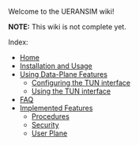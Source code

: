 Welcome to the UERANSIM wiki!

**NOTE:** This wiki is not complete yet.

Index:

- [Home](https://github.com/aligungr/UERANSIM/wiki)
- [Installation and Usage](https://github.com/aligungr/UERANSIM/wiki/Installation-and-Usage)
- [Using Data-Plane Features](https://github.com/aligungr/UERANSIM/wiki/Using-Data-Plane-Features)
  - [Configuring the TUN interface](https://github.com/aligungr/UERANSIM/wiki/Configuring-the-TUN-interface)
  - [Using the TUN interface](https://github.com/aligungr/UERANSIM/wiki/Using-the-TUN-interface)
- [FAQ](https://github.com/aligungr/UERANSIM/wiki/FAQ)
- [Implemented Features](https://github.com/aligungr/UERANSIM/wiki/Implemented-Features)
  - [Procedures](https://github.com/aligungr/UERANSIM/wiki/Implemented-Features:-Procedures)
  - [Security](https://github.com/aligungr/UERANSIM/wiki/Implemented-Features:-5GS-Security)
  - [User Plane](https://github.com/aligungr/UERANSIM/wiki/Implemented-Features:-User-Plane)